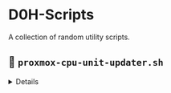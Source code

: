 # D0H-Scripts

A collection of random utility scripts.

## 🚀 `proxmox-cpu-unit-updater.sh`
<details>
  <summary>Details</summary>
A command-line utility designed for Proxmox VE sysadmins to quickly adjust CPU shares (CPU units) for individual virtual machines. This script is particularly useful when one VM is unexpectedly consuming too many CPU resources, potentially impacting the performance of other virtual machines (the "noisy neighbor" problem).

### ✨ Features

* **Dynamic CPU Share Adjustment:** Easily modify a VM's CPU shares based on a percentage of the default `1024` (which typically represents 100% share in Proxmox).

* **GUI Synchronization:** Changes made via the script will be immediately reflected in the Proxmox web-based graphical user interface.

* **Performance Optimization:** Helps in mitigating performance bottlenecks caused by specific VMs, ensuring a fairer distribution of CPU resources across your Proxmox host.

### 💡 How it Works

The script assumes that a `cpuunits` value of `1024` corresponds to 100% CPU share. You provide a VM ID and a desired percentage, and the script calculates the new `cpuunits` value accordingly.

### 🛠️ Prerequisites

* **Proxmox VE Host:** This script must be run directly on your Proxmox VE host.

* **`qm` Command:** Relies on the Proxmox `qm` command-line tool, which is standard on Proxmox installations.

* **`htop` (Recommended):** While not strictly required for the script's execution, installing `htop` on your Proxmox host is highly recommended. It allows for quick identification of CPU-intensive VMs and their corresponding IDs, making it easier to pinpoint offending machines. You can usually install it with:

apt update && apt install htop


### 🏃‍♂️ Usage

# If you are already logged in as the root user on your Proxmox host:
curl -sL https://raw.githubusercontent.com/D0H-org/D0H-Scripts/refs/heads/main/proxmox-cpu-unit-updater.sh | bash

# If you are logged in as a standard user with sudo privileges:
curl -sL https://raw.githubusercontent.com/D0H-org/D0H-Scripts/refs/heads/main/proxmox-cpu-unit-updater.sh | sudo bash


* Replace `<VMID>` with the actual ID of the virtual machine you want to adjust.

* Replace `<PERCENTAGE_OF_1024>` with the desired CPU share as a percentage (e.g., `50` for 50% of 1024, which would set cpuunits to 512).

#### Example:

To set VM with ID `101` to 25% of the default CPU shares (equivalent to 256 cpuunits):

./proxmox-cpu-unit-updater.sh 101 25


### 🤝 Contributing

Feel free to fork this repository, open issues, or submit pull requests if you have improvements or other useful scripts to share
</details>
